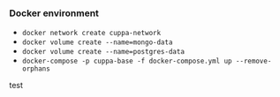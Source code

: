 ### Docker environment

- `docker network create cuppa-network`
- `docker volume create --name=mongo-data`
- `docker volume create --name=postgres-data`
- `docker-compose -p cuppa-base -f docker-compose.yml up --remove-orphans`

test
